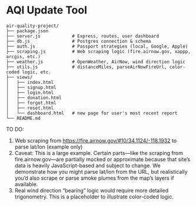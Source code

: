 # AQI Update Tool

```plaintext
air-quality-project/
├── package.json
├── server.js            # Express, routes, user dashboard
├── db.js                # Postgres connection & schema
├── auth.js              # Passport strategies (local, Google, Apple)
├── scraping.js          # Web scraping logic (fire.airnow.gov, xappp, arcgis, etc.)
├── weather.js           # OpenWeather, AirNow, wind direction logic
├── utils.js             # distanceMiles, parseAirNowFireUrl, color-coded logic, etc.
├── views/
│   ├── index.html
│   ├── signup.html
│   ├── login.html
│   ├── donation.html
│   ├── forgot.html
│   ├── reset.html
│   └── dashboard.html   # new page for user's most recent report
└── README.md 

```
TO DO:
1) Web scraping from https://fire.airnow.gov/#10/34.1124/-118.1932 to parse lat/lon (example only)
2) Caveat: This is a large example. Certain parts—like the scraping from fire.airnow.gov—are partially mocked or approximate because that site’s data is heavily JavaScript-based and subject to change. We demonstrate how you might parse lat/lon from the URL, but realistically you’d also scrape or parse smoke plumes from the map’s layers if available.
3) Real wind direction “bearing” logic would require more detailed trigonometry. This is a placeholder to illustrate color-coded logic.
